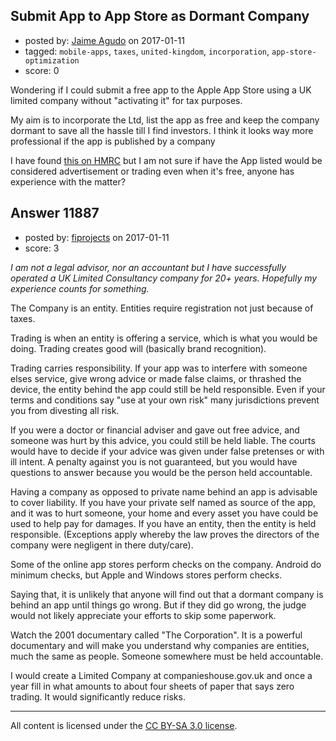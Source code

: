 ## Submit App to App Store as Dormant Company

- posted by: [Jaime Agudo](https://stackexchange.com/users/2440369/jaime-agudo) on 2017-01-11
- tagged: `mobile-apps`, `taxes`, `united-kingdom`, `incorporation`, `app-store-optimization`
- score: 0

<p>Wondering if I could submit a free app to the Apple App Store using a UK limited company without "activating it" for tax purposes. </p>

<p>My aim is to incorporate the Ltd, list the app as free and keep the company dormant to save all the hassle till I find investors. I think it looks way more professional if the app is published by a company</p>

<p>I have found <a href="https://www.gov.uk/guidance/corporation-tax-trading-and-non-trading#what-is-active-for-corporation-tax-purposes" rel="nofollow noreferrer">this on HMRC</a> but I am not sure if have the App listed would be considered advertisement or trading even when it's free, anyone has experience with the matter? </p>



## Answer 11887

- posted by: [fiprojects](https://stackexchange.com/users/5370155/fiprojects) on 2017-01-11
- score: 3

<p><em>I am not a legal advisor, nor an accountant but I have successfully operated a UK Limited Consultancy company for 20+ years. Hopefully my experience counts for something.</em></p>

<p>The Company is an entity. Entities require registration not just because of taxes. </p>

<p>Trading is when an entity is offering a service, which is what you would be doing. Trading creates good will (basically brand recognition).</p>

<p>Trading carries responsibility. If your app was to interfere with someone elses service, give wrong advice or made false claims, or thrashed the device, the entity behind the app could still be held responsible. Even if your terms and conditions say "use at your own risk" many jurisdictions prevent you from divesting all risk. </p>

<p>If you were a doctor or financial adviser and gave out free advice, and someone was hurt by this advice, you could still be held liable. The courts would have to decide if your advice was given under false pretenses or with  ill intent. A penalty against you is not guaranteed, but you would have questions to answer because you would be the person held accountable. </p>

<p>Having a company as opposed to private name behind an app is advisable to cover liability. If you have your private self named as source of the app, and it was to hurt someone, your home and every asset you have could be used to help pay for damages.  If you have an entity, then the entity is held responsible. (Exceptions apply whereby the law proves the directors of the company were negligent in there duty/care).</p>

<p>Some of the online app stores perform checks on the company. Android do minimum checks, but Apple and Windows stores perform checks. </p>

<p>Saying that, it is unlikely that anyone will find out that a dormant company is behind an app until things go wrong. But if they did go wrong, the judge would not likely appreciate your efforts to skip some paperwork.</p>

<p>Watch the 2001 documentary called "The Corporation". It is a powerful documentary and will make you understand why companies are entities, much the same as people. Someone somewhere must be held accountable.</p>

<p>I would create a Limited Company at companieshouse.gov.uk and once a year fill in what amounts to about four sheets of paper that says zero trading. It would significantly reduce risks.</p>




---

All content is licensed under the [CC BY-SA 3.0 license](https://creativecommons.org/licenses/by-sa/3.0/).
